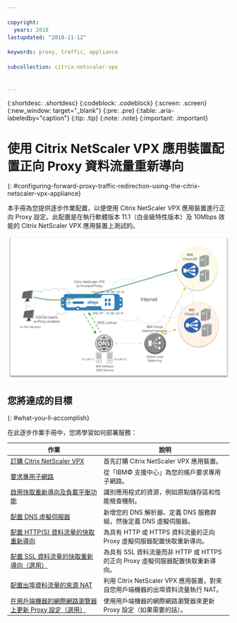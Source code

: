 ```yaml
---

copyright:
  years: 2018
lastupdated: "2018-11-12"

keywords: proxy, traffic, appliance

subcollection: citrix-netscaler-vpx


---
```


{:shortdesc: .shortdesc}
{:codeblock: .codeblock}
{:screen: .screen}
{:new_window: target="_blank"}
{:pre: .pre}
{:table: .aria-labeledby="caption"}
{:tip: .tip}
{:note: .note}
{:important: .important}

# 使用 Citrix NetScaler VPX 應用裝置配置正向 Proxy 資料流量重新導向
{: #configuring-forward-proxy-traffic-redirection-using-the-citrix-netscaler-vpx-appliance}

本手冊為您提供逐步作業配置，以便使用 Citrix NetScaler VPX 應用裝置進行正向 Proxy 設定。此配置是在執行軟體版本 11.1（白金級特性版本）及 10Mbps 效能的 Citrix NetScaler VPX 應用裝置上測試的。

<img src="images/fp1.png" alt="圖片" style="width: 600px;"/>

## 您將達成的目標
{: #what-you-ll-accomplish}

在此逐步作業手冊中，您將學習如何部署服務：

 作業 |說明
------------- | -------------
[訂購 Citrix NetScaler VPX](/docs/infrastructure/citrix-netscaler-vpx?topic=citrix-netscaler-vpx-order-the-citrix-netscaler-vpx-appliance) |首先訂購 Citrix NetScaler VPX 應用裝置。
[要求專用子網路](/docs/infrastructure/citrix-netscaler-vpx?topic=citrix-netscaler-vpx-request-a-private-subnet) |從「IBM© 支援中心」為您的帳戶要求專用子網路。
[啟用快取重新導向及負載平衡功能](/docs/infrastructure/citrix-netscaler-vpx?topic=citrix-netscaler-vpx-enable-cache-redirection-and-load-balancing-capabilities) |識別應用程式的資源，例如原點儲存區和性能檢查機制。
[配置 DNS 虛擬伺服器](/docs/infrastructure/citrix-netscaler-vpx?topic=citrix-netscaler-vpx-configure-the-dns-virtual-server) |新增您的 DNS 解析器、定義 DNS 服務群組，然後定義 DNS 虛擬伺服器。
[配置 HTTP(S) 資料流量的快取重新導向](/docs/infrastructure/citrix-netscaler-vpx?topic=citrix-netscaler-vpx-configure-cache-redirection-for-http-traffic) |為具有 HTTP 或 HTTPS 資料流量的正向 Proxy 虛擬伺服器配置快取重新導向。
[配置 SSL 資料流量的快取重新導向（選用）](/docs/infrastructure/citrix-netscaler-vpx?topic=citrix-netscaler-vpx-configure-cache-redirection-for-ssl-traffic-optional-) |為具有 SSL 資料流量而非 HTTP 或 HTTPS 的正向 Proxy 虛擬伺服器配置快取重新導向。
[配置出埠資料流量的來源 NAT](/docs/infrastructure/citrix-netscaler-vpx?topic=citrix-netscaler-vpx-configure-source-nat-for-outbound-traffic) |利用 Citrix NetScaler VPX 應用裝置，對來自您用戶端機器的出埠資料流量執行 NAT。
[在用戶端機器的網際網路瀏覽器上更新 Proxy 設定（選用）](/docs/infrastructure/citrix-netscaler-vpx?topic=citrix-netscaler-vpx-update-the-proxy-settings-on-the-client-machine-s-internet-browser-optional-) |使用用戶端機器的網際網路瀏覽器來更新 Proxy 設定（如果需要的話）。
